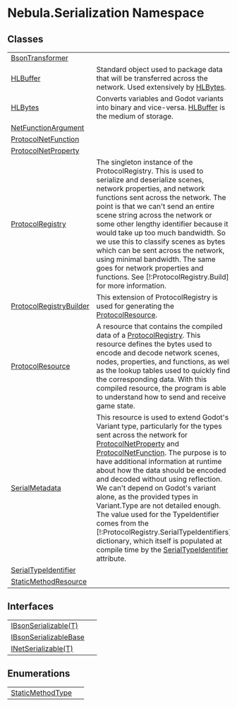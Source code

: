 # Nebula.Serialization Namespace






## Classes
<table>
<tr>
<td><a href="T_Nebula_Serialization_BsonTransformer">BsonTransformer</a></td>
<td> </td></tr>
<tr>
<td><a href="T_Nebula_Serialization_HLBuffer">HLBuffer</a></td>
<td>Standard object used to package data that will be transferred across the network. Used extensively by <a href="T_Nebula_Serialization_HLBytes">HLBytes</a>.</td></tr>
<tr>
<td><a href="T_Nebula_Serialization_HLBytes">HLBytes</a></td>
<td>Converts variables and Godot variants into binary and vice-versa. <a href="T_Nebula_Serialization_HLBuffer">HLBuffer</a> is the medium of storage.</td></tr>
<tr>
<td><a href="T_Nebula_Serialization_NetFunctionArgument">NetFunctionArgument</a></td>
<td> </td></tr>
<tr>
<td><a href="T_Nebula_Serialization_ProtocolNetFunction">ProtocolNetFunction</a></td>
<td> </td></tr>
<tr>
<td><a href="T_Nebula_Serialization_ProtocolNetProperty">ProtocolNetProperty</a></td>
<td> </td></tr>
<tr>
<td><a href="T_Nebula_Serialization_ProtocolRegistry">ProtocolRegistry</a></td>
<td>The singleton instance of the ProtocolRegistry. This is used to serialize and deserialize scenes, network properties, and network functions sent across the network. The point is that we can't send an entire scene string across the network or some other lengthy identifier because it would take up too much bandwidth. So we use this to classify scenes as bytes which can be sent across the network, using minimal bandwidth. The same goes for network properties and functions. See [!:ProtocolRegistry.Build] for more information.</td></tr>
<tr>
<td><a href="T_Nebula_Serialization_ProtocolRegistryBuilder">ProtocolRegistryBuilder</a></td>
<td>This extension of ProtocolRegistry is used for generating the <a href="T_Nebula_Serialization_ProtocolResource">ProtocolResource</a>.</td></tr>
<tr>
<td><a href="T_Nebula_Serialization_ProtocolResource">ProtocolResource</a></td>
<td>A resource that contains the compiled data of a <a href="T_Nebula_Serialization_ProtocolRegistry">ProtocolRegistry</a>. This resource defines the bytes used to encode and decode network scenes, nodes, properties, and functions, as well as the lookup tables used to quickly find the corresponding data. With this compiled resource, the program is able to understand how to send and receive game state.</td></tr>
<tr>
<td><a href="T_Nebula_Serialization_SerialMetadata">SerialMetadata</a></td>
<td>This resource is used to extend Godot's Variant type, particularly for the types sent across the network for <a href="T_Nebula_Serialization_ProtocolNetProperty">ProtocolNetProperty</a> and <a href="T_Nebula_Serialization_ProtocolNetFunction">ProtocolNetFunction</a>. The purpose is to have additional information at runtime about how the data should be encoded and decoded without using reflection. We can't depend on Godot's variant alone, as the provided types in Variant.Type are not detailed enough. The value used for the TypeIdentifier comes from the [!:ProtocolRegistry.SerialTypeIdentifiers] dictionary, which itself is populated at compile time by the <a href="T_Nebula_Serialization_SerialTypeIdentifier">SerialTypeIdentifier</a> attribute.</td></tr>
<tr>
<td><a href="T_Nebula_Serialization_SerialTypeIdentifier">SerialTypeIdentifier</a></td>
<td> </td></tr>
<tr>
<td><a href="T_Nebula_Serialization_StaticMethodResource">StaticMethodResource</a></td>
<td> </td></tr>
</table>

## Interfaces
<table>
<tr>
<td><a href="T_Nebula_Serialization_IBsonSerializable_1">IBsonSerializable(T)</a></td>
<td> </td></tr>
<tr>
<td><a href="T_Nebula_Serialization_IBsonSerializableBase">IBsonSerializableBase</a></td>
<td> </td></tr>
<tr>
<td><a href="T_Nebula_Serialization_INetSerializable_1">INetSerializable(T)</a></td>
<td> </td></tr>
</table>

## Enumerations
<table>
<tr>
<td><a href="T_Nebula_Serialization_StaticMethodType">StaticMethodType</a></td>
<td> </td></tr>
</table>